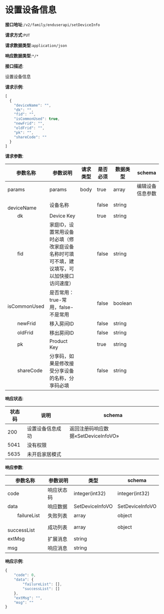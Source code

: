 # 设置设备信息


**接口地址**:`/v2/family/enduserapi/setDeviceInfo`


**请求方式**:`PUT`


**请求数据类型**:`application/json`


**响应数据类型**:`*/*`


**接口描述**:<p>设置设备信息</p>



**请求示例**:


```javascript
[
  {
    "deviceName": "",
    "dk": "",
    "fid": "",
    "isCommonUsed": true,
    "newFrid": "",
    "oldFrid": "",
    "pk": "",
    "shareCode": ""
  }
]
```


**请求参数**:


| 参数名称                 | 参数说明                                                     | 请求类型 | 是否必须 | 数据类型 | schema           |
| ------------------------ | ------------------------------------------------------------ | -------- | -------- | -------- | ---------------- |
| params                   | params                                                       | body     | true     | array    | 编辑设备信息参数 |
| &emsp;&emsp;deviceName   | 设备名称                                                     |          | false    | string   |                  |
| &emsp;&emsp;dk           | Device Key                                                   |          | true     | string   |                  |
| &emsp;&emsp;fid          | 家庭ID，设置常用设备时必填（修改家庭设备名称时可填可不填，建议填写，可以加快接口访问速度） |          | false    | string   |                  |
| &emsp;&emsp;isCommonUsed | 是否常用：true-常用，false-不是常用                          |          | false    | boolean  |                  |
| &emsp;&emsp;newFrid      | 移入房间ID                                                   |          | false    | string   |                  |
| &emsp;&emsp;oldFrid      | 移出房间ID                                                   |          | false    | string   |                  |
| &emsp;&emsp;pk           | Product Key                                                  |          | true     | string   |                  |
| &emsp;&emsp;shareCode    | 分享码，如果是修改接受分享设备的名称，分享码必填             |          | false    | string   |                  |


**响应状态**:


| 状态码 | 说明             | schema                              |
| ------ | ---------------- | ----------------------------------- |
| 200    | 设置设备信息成功 | 返回注册码响应数据«SetDeviceInfoVO» |
| 5041   | 没有权限         |                                     |
| 5635   | 未开启家居模式   |                                     |


**响应参数**:


| 参数名称                | 参数说明   | 类型            | schema          |
| ----------------------- | ---------- | --------------- | --------------- |
| code                    | 响应状态码 | integer(int32)  | integer(int32)  |
| data                    | 响应数据   | SetDeviceInfoVO | SetDeviceInfoVO |
| &emsp;&emsp;failureList | 失败列表   | array           | object          |
| &emsp;&emsp;successList | 成功列表   | array           | object          |
| extMsg                  | 扩展消息   | string          |                 |
| msg                     | 响应消息   | string          |                 |


**响应示例**:
```javascript
{
	"code": 0,
	"data": {
		"failureList": [],
		"successList": []
	},
	"extMsg": "",
	"msg": ""
}
```
